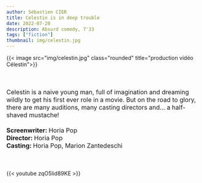 ```yaml
---
author: Sébastien CIER
title: Celestin is in deep trouble
date: 2022-07-20
description: Absurd comedy, 7'33
tags: ["fiction"]
thumbnail: img/celestin.jpg
---
```

{{< image src="img/celestin.jpg" class="rounded" title="production vidéo C&eacute;lestin">}}

<p style='margin:0cm;font-size:16px;'>&nbsp;</p>
<p style='margin:0cm;font-size:16px;'>&nbsp;</p>
<p style='margin:0cm;font-size:16px;'>Celestin is a naive young man, full of imagination and dreaming wildly to get his first ever role in a movie. But on the road to glory, there are many auditions, many casting directors and&hellip; a half-shaved mustache!</p>
<p style='margin:0cm;font-size:16px;'>&nbsp;</p>
<p style='margin:0cm;font-size:16px;'><strong>Screenwriter: </strong>Horia Pop</p>
<p style='margin:0cm;font-size:16px;'><strong>Director: </strong>Horia Pop</p>
<p style='margin:0cm;font-size:16px;'><strong>Casting: </strong>Horia Pop, Marion Zantedeschi</p>
<p style='margin:0cm;font-size:16px;'>&nbsp;</p>
<p style='margin:0cm;font-size:16px;'>&nbsp;</p>

{{< youtube zqO5lid89KE >}}


